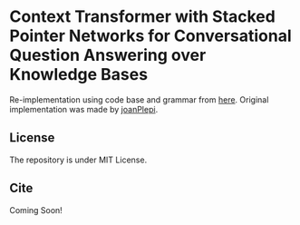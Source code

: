 # Context Transformer with Stacked Pointer Networks for Conversational Question Answering over Knowledge Bases

Re-implementation using code base and grammar from [here](https://github.com/endrikacupaj/LASAGNE). Original implementation was made by [joanPlepi](https://github.com/joanPlepi).

## License
The repository is under MIT License.

## Cite
Coming Soon!
